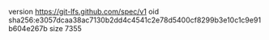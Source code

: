 version https://git-lfs.github.com/spec/v1
oid sha256:e3057dcaa38ac7130b2dd4c4541c2e78d5400cf8299b3e10c1c9e91b604e267b
size 7355
